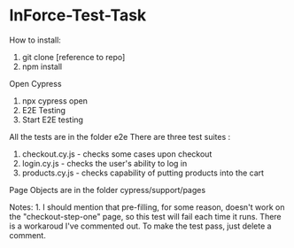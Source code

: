 # InForce-Test-Task


How to install:

1. git clone [reference to repo]
2. npm install

Open Cypress
1. npx cypress open
2. E2E Testing
3. Start E2E testing
 
All the tests are in the folder e2e
There are three test suites :
1. checkout.cy.js - checks some cases upon checkout
2. login.cy.js - checks the user's ability to log in
3. products.cy.js - checks capability of putting products into the cart
                  
Page Objects are in the folder cypress/support/pages


Notes:
    1. I should mention that pre-filling, for some reason, doesn't work on the "checkout-step-one" page, so this test will fail each time it runs. There is a workaroud I've commented out. To make the test pass, just delete a comment.  
     
       
